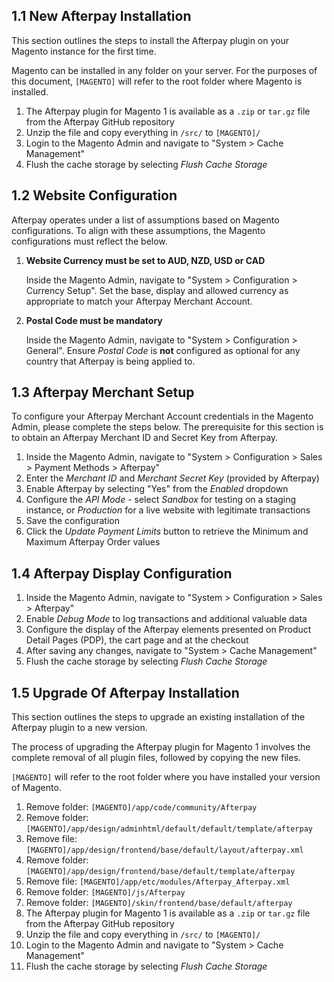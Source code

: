 ## 1.1 New Afterpay Installation

This section outlines the steps to install the Afterpay plugin on your Magento instance for the first time.

Magento can be installed in any folder on your server. For the purposes of this document, `[MAGENTO]` will refer to the root folder where Magento is installed.

1. The Afterpay plugin for Magento 1 is available as a `.zip` or `tar.gz` file from the Afterpay GitHub repository
1. Unzip the file and copy everything in `/src/` to `[MAGENTO]/`
1. Login to the Magento Admin and navigate to "System > Cache Management"
1. Flush the cache storage by selecting _Flush Cache Storage_

## 1.2 Website Configuration

Afterpay operates under a list of assumptions based on Magento configurations. To align with these assumptions, the Magento configurations must reflect the below.

1. **Website Currency must be set to AUD, NZD, USD or CAD**

    Inside the Magento Admin, navigate to "System > Configuration > Currency Setup". Set the base, display and allowed currency as appropriate to match your Afterpay Merchant Account.

1. **Postal Code must be mandatory**

    Inside the Magento Admin, navigate to "System > Configuration > General". Ensure _Postal Code_ is **not** configured as optional for any country that Afterpay is being applied to.

## 1.3 Afterpay Merchant Setup

To configure your Afterpay Merchant Account credentials in the Magento Admin, please complete the steps below. The prerequisite for this section is to obtain an Afterpay Merchant ID and Secret Key from Afterpay.

1. Inside the Magento Admin, navigate to "System > Configuration > Sales > Payment Methods > Afterpay"
1. Enter the _Merchant ID_ and _Merchant Secret Key_ (provided by Afterpay)
1. Enable Afterpay by selecting "Yes" from the _Enabled_ dropdown
1. Configure the _API Mode_ - select _Sandbox_ for testing on a staging instance, or _Production_ for a live website with legitimate transactions
1. Save the configuration
1. Click the _Update Payment Limits_ button to retrieve the Minimum and Maximum Afterpay Order values

## 1.4 Afterpay Display Configuration

1. Inside the Magento Admin, navigate to "System > Configuration > Sales > Afterpay"
1. Enable _Debug Mode_ to log transactions and additional valuable data
1. Configure the display of the Afterpay elements presented on Product Detail Pages (PDP), the cart page and at the checkout
1. After saving any changes, navigate to "System > Cache Management"
1. Flush the cache storage by selecting _Flush Cache Storage_

## 1.5 Upgrade Of Afterpay Installation

This section outlines the steps to upgrade an existing installation of the Afterpay plugin to a new version.

The process of upgrading the Afterpay plugin for Magento 1 involves the complete removal of all plugin files, followed by copying the new files.

`[MAGENTO]` will refer to the root folder where you have installed your version of Magento.

1. Remove folder: `[MAGENTO]/app/code/community/Afterpay`
1. Remove folder: `[MAGENTO]/app/design/adminhtml/default/default/template/afterpay`
1. Remove file: `[MAGENTO]/app/design/frontend/base/default/layout/afterpay.xml`
1. Remove folder: `[MAGENTO]/app/design/frontend/base/default/template/afterpay`
1. Remove file: `[MAGENTO]/app/etc/modules/Afterpay_Afterpay.xml`
1. Remove folder: `[MAGENTO]/js/Afterpay`
1. Remove folder: `[MAGENTO]/skin/frontend/base/default/afterpay`
1. The Afterpay plugin for Magento 1 is available as a `.zip` or `tar.gz` file from the Afterpay GitHub repository
1. Unzip the file and copy everything in `/src/` to `[MAGENTO]/`
1. Login to the Magento Admin and navigate to "System > Cache Management"
1. Flush the cache storage by selecting _Flush Cache Storage_
